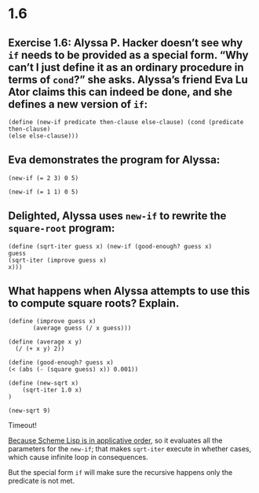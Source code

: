 # 1.6

## Exercise 1.6: Alyssa P. Hacker doesn’t see why `if` needs to be provided as a special form. “Why can’t I just define it as an ordinary procedure in terms of `cond`?” she asks. Alyssa’s friend Eva Lu Ator claims this can indeed be done, and she defines a new version of `if`:

```eval-scheme
(define (new-if predicate then-clause else-clause) (cond (predicate then-clause)
(else else-clause)))
```

## Eva demonstrates the program for Alyssa:

```eval-scheme
(new-if (= 2 3) 0 5)
```

```eval-scheme
(new-if (= 1 1) 0 5)
```

## Delighted, Alyssa uses `new-if` to rewrite the `square-root` program:

```eval-scheme
(define (sqrt-iter guess x) (new-if (good-enough? guess x)
guess
(sqrt-iter (improve guess x)
x)))
```

## What happens when Alyssa attempts to use this to compute square roots? Explain.

```eval-scheme
(define (improve guess x)
       (average guess (/ x guess)))

(define (average x y)
  (/ (+ x y) 2))

(define (good-enough? guess x)
(< (abs (- (square guess) x)) 0.001))
```

```eval-scheme
(define (new-sqrt x)
    (sqrt-iter 1.0 x)
)
```

```text
(new-sqrt 9)
```

Timeout!

[Because Scheme Lisp is in applicative order](1.5.html#notice), so it evaluates all the parameters for the `new-if`; that makes `sqrt-iter` execute in whether cases, which cause infinite loop in consequences.

But the special form `if` will make sure the recursive happens only the predicate is not met.

